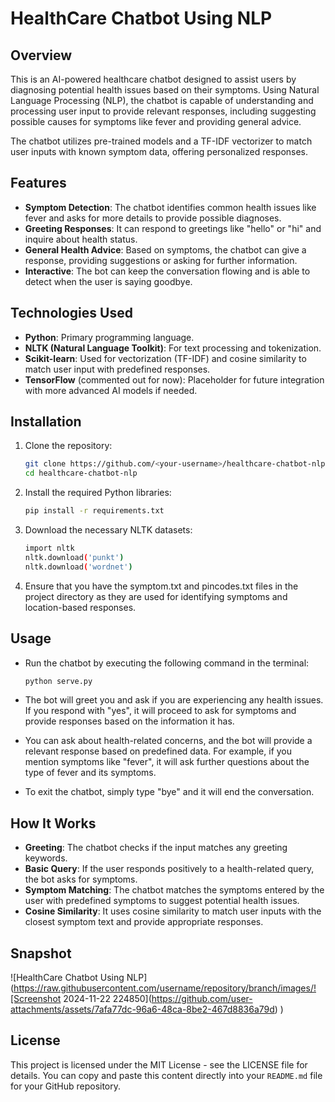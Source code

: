 # HealthCare Chatbot Using NLP

## Overview

This is an AI-powered healthcare chatbot designed to assist users by diagnosing potential health issues based on their symptoms. Using Natural Language Processing (NLP), the chatbot is capable of understanding and processing user input to provide relevant responses, including suggesting possible causes for symptoms like fever and providing general advice.

The chatbot utilizes pre-trained models and a TF-IDF vectorizer to match user inputs with known symptom data, offering personalized responses.

## Features

- **Symptom Detection**: The chatbot identifies common health issues like fever and asks for more details to provide possible diagnoses.
- **Greeting Responses**: It can respond to greetings like "hello" or "hi" and inquire about health status.
- **General Health Advice**: Based on symptoms, the chatbot can give a response, providing suggestions or asking for further information.
- **Interactive**: The bot can keep the conversation flowing and is able to detect when the user is saying goodbye.

## Technologies Used

- **Python**: Primary programming language.
- **NLTK (Natural Language Toolkit)**: For text processing and tokenization.
- **Scikit-learn**: Used for vectorization (TF-IDF) and cosine similarity to match user input with predefined responses.
- **TensorFlow** (commented out for now): Placeholder for future integration with more advanced AI models if needed.
  
## Installation

1. Clone the repository:
   ```bash
   git clone https://github.com/<your-username>/healthcare-chatbot-nlp.git
   cd healthcare-chatbot-nlp
   ```
2. Install the required Python libraries:
   ```bash
   pip install -r requirements.txt
   ```
3. Download the necessary NLTK datasets:
   ```bash
   import nltk
   nltk.download('punkt')
   nltk.download('wordnet')
   ```
4. Ensure that you have the symptom.txt and pincodes.txt files in the project directory as they are used for identifying symptoms and location-based responses.

## Usage
- Run the chatbot by executing the following command in the terminal:
   ```bash
   python serve.py
   ```
- The bot will greet you and ask if you are experiencing any health issues. If you respond with "yes", it will proceed to ask for symptoms and provide responses based on the information it has.

- You can ask about health-related concerns, and the bot will provide a relevant response based on predefined data. For example, if you mention symptoms like "fever", it will ask further questions about the type of fever and its symptoms.

- To exit the chatbot, simply type "bye" and it will end the conversation.

## How It Works
-  **Greeting**: The chatbot checks if the input matches any greeting keywords.
-  **Basic Query**: If the user responds positively to a health-related query, the bot asks for symptoms.
-  **Symptom Matching**: The chatbot matches the symptoms entered by the user with predefined symptoms to suggest potential health issues.
-  **Cosine Similarity**: It uses cosine similarity to match user inputs with the closest symptom text and provide appropriate responses.
## Snapshot
![HealthCare Chatbot Using NLP](https://raw.githubusercontent.com/username/repository/branch/images/![Screenshot 2024-11-22 224850](https://github.com/user-attachments/assets/7afa77dc-96a6-48ca-8be2-467d8836a79d)
)


## License
This project is licensed under the MIT License - see the LICENSE file for details.
You can copy and paste this content directly into your `README.md` file for your GitHub repository.
